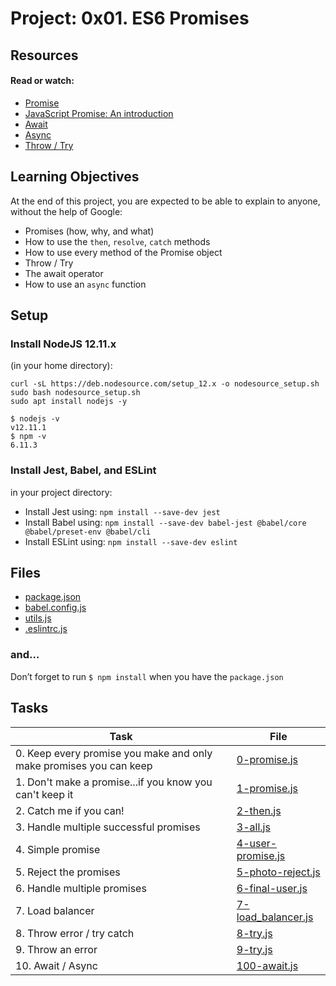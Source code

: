 # Project: 0x01. ES6 Promises

## Resources

#### Read or watch:

- [Promise](https://developer.mozilla.org/en-US/docs/Web/JavaScript/Reference/Global_Objects/Promise)
- [JavaScript Promise: An introduction](https://web.dev/promises/)
- [Await](https://developer.mozilla.org/en-US/docs/Web/JavaScript/Reference/Operators/await)
- [Async](https://developer.mozilla.org/en-US/docs/Web/JavaScript/Reference/Statements/async_function)
- [Throw / Try](https://developer.mozilla.org/en-US/docs/Web/JavaScript/Reference/Statements/throw)

## Learning Objectives

At the end of this project, you are expected to be able to explain to anyone, without the help of Google:

- Promises (how, why, and what)
- How to use the `then`, `resolve`, `catch` methods
- How to use every method of the Promise object
- Throw / Try
- The await operator
- How to use an `async` function

## Setup

### Install NodeJS 12.11.x

(in your home directory):

```
curl -sL https://deb.nodesource.com/setup_12.x -o nodesource_setup.sh
sudo bash nodesource_setup.sh
sudo apt install nodejs -y
```

```
$ nodejs -v
v12.11.1
$ npm -v
6.11.3
```

### Install Jest, Babel, and ESLint

in your project directory:

- Install Jest using: `npm install --save-dev jest`
- Install Babel using: `npm install --save-dev babel-jest @babel/core @babel/preset-env @babel/cli`
- Install ESLint using: `npm install --save-dev eslint`

## Files

- [package.json](./package.json)
- [babel.config.js](./babel.config.js)
- [utils.js](./utils.js)
- [.eslintrc.js](./.eslintrc.js)

### and…

Don’t forget to run `$ npm install` when you have the `package.json`

## Tasks

| Task                                                               | File                                       |
| ------------------------------------------------------------------ | ------------------------------------------ |
| 0. Keep every promise you make and only make promises you can keep | [0-promise.js](./0-promise.js)             |
| 1. Don't make a promise...if you know you can't keep it            | [1-promise.js](./1-promise.js)             |
| 2. Catch me if you can!                                            | [2-then.js](./2-then.js)                   |
| 3. Handle multiple successful promises                             | [3-all.js](./3-all.js)                     |
| 4. Simple promise                                                  | [4-user-promise.js](./4-user-promise.js)   |
| 5. Reject the promises                                             | [5-photo-reject.js](./5-photo-reject.js)   |
| 6. Handle multiple promises                                        | [6-final-user.js](./6-final-user.js)       |
| 7. Load balancer                                                   | [7-load_balancer.js](./7-load_balancer.js) |
| 8. Throw error / try catch                                         | [8-try.js](./8-try.js)                     |
| 9. Throw an error                                                  | [9-try.js](./9-try.js)                     |
| 10. Await / Async                                                  | [100-await.js](./100-await.js)             |

